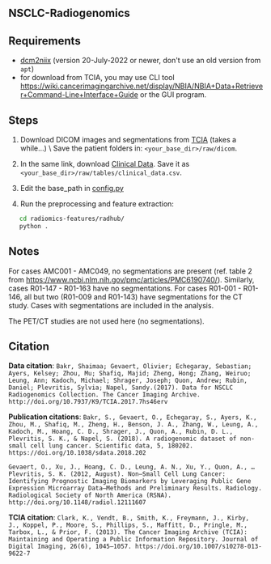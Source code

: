 ## NSCLC-Radiogenomics

## Requirements

- [dcm2niix](https://github.com/rordenlab/dcm2niix) (version 20-July-2022 or newer, don't use an old version from `apt`)
- for download from TCIA, you may use CLI tool https://wiki.cancerimagingarchive.net/display/NBIA/NBIA+Data+Retriever+Command-Line+Interface+Guide or the GUI program.

## Steps

1. Download DICOM images and segmentations from [TCIA](https://wiki.cancerimagingarchive.net/display/Public/NSCLC+Radiogenomics#286723474bf3bc54d8c14b93ba3b3b874b5b1a0b) (takes a while...) \\
   Save the patient folders in: `<your_base_dir>/raw/dicom`.

2. In the same link, download [Clinical Data](https://wiki.cancerimagingarchive.net/download/attachments/28672347/NSCLCR01Radiogenomic_DATA_LABELS_2018-05-22_1500-shifted.csv?version=1&modificationDate=1531967714295&api=v2). Save it as `<your_base_dir>/raw/tables/clinical_data.csv`.

3. Edit the base_path in [config.py](config.py)

4. Run the preprocessing and feature extraction:

```bash
   cd radiomics-features/radhub/
   python .
```

## Notes

For cases AMC001 - AMC049, no segmentations are present (ref. table 2 from https://www.ncbi.nlm.nih.gov/pmc/articles/PMC6190740/).
Similarly, cases R01-147 - R01-163 have no segmentations.
For cases R01-001 - R01-146, all but two (R01-009 and R01-143) have segmentations for the CT study.
Cases with segmentations are included in the analysis.

The PET/CT studies are not used here (no segmentations).

## Citation

**Data citation**:
`Bakr, Shaimaa; Gevaert, Olivier; Echegaray, Sebastian; Ayers, Kelsey; Zhou, Mu; Shafiq, Majid; Zheng, Hong; Zhang, Weiruo; Leung, Ann; Kadoch, Michael; Shrager, Joseph; Quon, Andrew; Rubin, Daniel; Plevritis, Sylvia; Napel, Sandy.(2017). Data for NSCLC Radiogenomics Collection. The Cancer Imaging Archive. http://doi.org/10.7937/K9/TCIA.2017.7hs46erv`

**Publication citations**:
`Bakr, S., Gevaert, O., Echegaray, S., Ayers, K., Zhou, M., Shafiq, M., Zheng, H., Benson, J. A., Zhang, W., Leung, A., Kadoch, M., Hoang, C. D., Shrager, J., Quon, A., Rubin, D. L., Plevritis, S. K., & Napel, S. (2018). A radiogenomic dataset of non-small cell lung cancer. Scientific data, 5, 180202. https://doi.org/10.1038/sdata.2018.202`

`Gevaert, O., Xu, J., Hoang, C. D., Leung, A. N., Xu, Y., Quon, A., … Plevritis, S. K. (2012, August). Non–Small Cell Lung Cancer: Identifying Prognostic Imaging Biomarkers by Leveraging Public Gene Expression Microarray Data—Methods and Preliminary Results. Radiology. Radiological Society of North America (RSNA). http://doi.org/10.1148/radiol.12111607`


**TCIA citation**:
`Clark, K., Vendt, B., Smith, K., Freymann, J., Kirby, J., Koppel, P., Moore, S., Phillips, S., Maffitt, D., Pringle, M., Tarbox, L., & Prior, F. (2013). The Cancer Imaging Archive (TCIA): Maintaining and Operating a Public Information Repository. Journal of Digital Imaging, 26(6), 1045–1057. https://doi.org/10.1007/s10278-013-9622-7`
